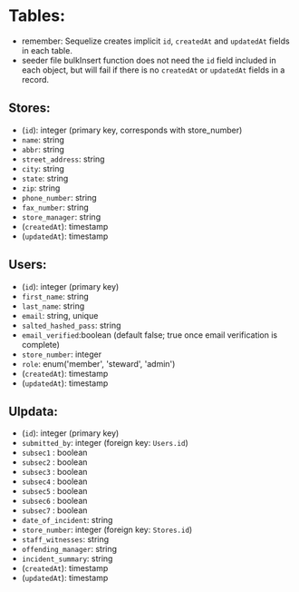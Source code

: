 # Tables:
+ remember: Sequelize creates implicit `id`, `createdAt` and `updatedAt` fields in each table.
+ seeder file bulkInsert function does not need the `id` field included in each object, but will fail if there is no `createdAt` or `updatedAt` fields in a record.

## Stores:
+ (`id`): integer (primary key, corresponds with store_number)
+ `name`: string
+ `abbr`: string
+ `street_address`: string
+ `city`: string
+ `state`: string
+ `zip`: string
+ `phone_number`: string
+ `fax_number`: string
+ `store_manager`: string
+ (`createdAt`): timestamp
+ (`updatedAt`): timestamp

## Users:
+ (`id`): integer (primary key)
+ `first_name`: string
+ `last_name`: string
+ `email`: string, unique
+ `salted_hashed_pass`: string
+ `email_verified`:boolean (default false; true once email verification is complete)
+ `store_number`: integer
+ `role`: enum('member', 'steward', 'admin')
+ (`createdAt`): timestamp
+ (`updatedAt`): timestamp

## Ulpdata:
+ (`id`): integer (primary key)
+ `submitted_by`: integer (foreign key: `Users.id`)
+ `subsec1` : boolean
+ `subsec2` : boolean
+ `subsec3` : boolean
+ `subsec4` : boolean
+ `subsec5` : boolean
+ `subsec6` : boolean
+ `subsec7` : boolean
+ `date_of_incident`: string
+ `store_number`: integer (foreign key: `Stores.id`)
+ `staff_witnesses`: string
+ `offending_manager`: string
+ `incident_summary`: string
+ (`createdAt`): timestamp
+ (`updatedAt`): timestamp
